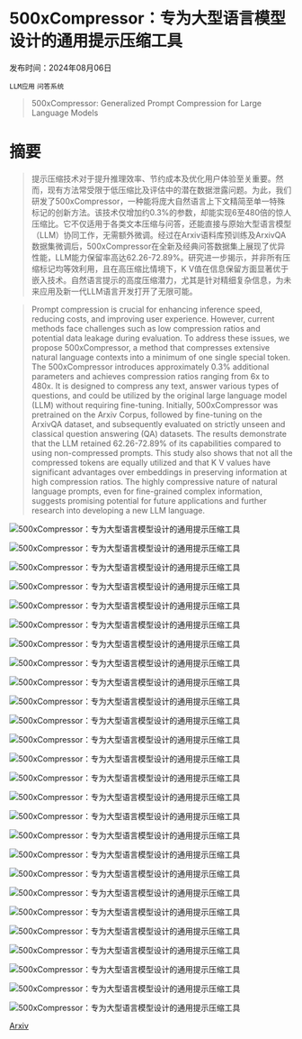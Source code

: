 # 500xCompressor：专为大型语言模型设计的通用提示压缩工具

发布时间：2024年08月06日

`LLM应用` `问答系统`

> 500xCompressor: Generalized Prompt Compression for Large Language Models

# 摘要

> 提示压缩技术对于提升推理效率、节约成本及优化用户体验至关重要。然而，现有方法常受限于低压缩比及评估中的潜在数据泄露问题。为此，我们研发了500xCompressor，一种能将庞大自然语言上下文精简至单一特殊标记的创新方法。该技术仅增加约0.3%的参数，却能实现6至480倍的惊人压缩比。它不仅适用于各类文本压缩与问答，还能直接与原始大型语言模型（LLM）协同工作，无需额外微调。经过在Arxiv语料库预训练及ArxivQA数据集微调后，500xCompressor在全新及经典问答数据集上展现了优异性能，LLM能力保留率高达62.26-72.89%。研究进一步揭示，并非所有压缩标记均等效利用，且在高压缩比情境下，K V值在信息保留方面显著优于嵌入技术。自然语言提示的高度压缩潜力，尤其是针对精细复杂信息，为未来应用及新一代LLM语言开发打开了无限可能。

> Prompt compression is crucial for enhancing inference speed, reducing costs, and improving user experience. However, current methods face challenges such as low compression ratios and potential data leakage during evaluation. To address these issues, we propose 500xCompressor, a method that compresses extensive natural language contexts into a minimum of one single special token. The 500xCompressor introduces approximately 0.3% additional parameters and achieves compression ratios ranging from 6x to 480x. It is designed to compress any text, answer various types of questions, and could be utilized by the original large language model (LLM) without requiring fine-tuning. Initially, 500xCompressor was pretrained on the Arxiv Corpus, followed by fine-tuning on the ArxivQA dataset, and subsequently evaluated on strictly unseen and classical question answering (QA) datasets. The results demonstrate that the LLM retained 62.26-72.89% of its capabilities compared to using non-compressed prompts. This study also shows that not all the compressed tokens are equally utilized and that K V values have significant advantages over embeddings in preserving information at high compression ratios. The highly compressive nature of natural language prompts, even for fine-grained complex information, suggests promising potential for future applications and further research into developing a new LLM language.

![500xCompressor：专为大型语言模型设计的通用提示压缩工具](../../../paper_images/2408.03094/cover_figure_2.png)

![500xCompressor：专为大型语言模型设计的通用提示压缩工具](../../../paper_images/2408.03094/0-1.png)

![500xCompressor：专为大型语言模型设计的通用提示压缩工具](../../../paper_images/2408.03094/reg-1.png)

![500xCompressor：专为大型语言模型设计的通用提示压缩工具](../../../paper_images/2408.03094/reg-2.png)

![500xCompressor：专为大型语言模型设计的通用提示压缩工具](../../../paper_images/2408.03094/qa-1.png)

![500xCompressor：专为大型语言模型设计的通用提示压缩工具](../../../paper_images/2408.03094/qa-2.png)

![500xCompressor：专为大型语言模型设计的通用提示压缩工具](../../../paper_images/2408.03094/reg-qa-legend.png)

![500xCompressor：专为大型语言模型设计的通用提示压缩工具](../../../paper_images/2408.03094/reg-rouge-1.png)

![500xCompressor：专为大型语言模型设计的通用提示压缩工具](../../../paper_images/2408.03094/reg-rouge-2.png)

![500xCompressor：专为大型语言模型设计的通用提示压缩工具](../../../paper_images/2408.03094/reg-rouge-3.png)

![500xCompressor：专为大型语言模型设计的通用提示压缩工具](../../../paper_images/2408.03094/qa-f1-1.png)

![500xCompressor：专为大型语言模型设计的通用提示压缩工具](../../../paper_images/2408.03094/qa-f1-2.png)

![500xCompressor：专为大型语言模型设计的通用提示压缩工具](../../../paper_images/2408.03094/qa-f1-3.png)

![500xCompressor：专为大型语言模型设计的通用提示压缩工具](../../../paper_images/2408.03094/ablation-legend.png)

![500xCompressor：专为大型语言模型设计的通用提示压缩工具](../../../paper_images/2408.03094/pretrain-loss-1.png)

![500xCompressor：专为大型语言模型设计的通用提示压缩工具](../../../paper_images/2408.03094/pretrain-loss-2.png)

![500xCompressor：专为大型语言模型设计的通用提示压缩工具](../../../paper_images/2408.03094/pretrain-loss-3.png)

![500xCompressor：专为大型语言模型设计的通用提示压缩工具](../../../paper_images/2408.03094/finetune-loss-1.png)

![500xCompressor：专为大型语言模型设计的通用提示压缩工具](../../../paper_images/2408.03094/finetune-loss-2.png)

![500xCompressor：专为大型语言模型设计的通用提示压缩工具](../../../paper_images/2408.03094/finetune-loss-3.png)

![500xCompressor：专为大型语言模型设计的通用提示压缩工具](../../../paper_images/2408.03094/loss-legend.png)

![500xCompressor：专为大型语言模型设计的通用提示压缩工具](../../../paper_images/2408.03094/squad-f1.png)

![500xCompressor：专为大型语言模型设计的通用提示压缩工具](../../../paper_images/2408.03094/re-f1.png)

![500xCompressor：专为大型语言模型设计的通用提示压缩工具](../../../paper_images/2408.03094/hotpotqa-f1.png)

![500xCompressor：专为大型语言模型设计的通用提示压缩工具](../../../paper_images/2408.03094/race-f1.png)

![500xCompressor：专为大型语言模型设计的通用提示压缩工具](../../../paper_images/2408.03094/reg-qa-legend.png)

[Arxiv](https://arxiv.org/abs/2408.03094)